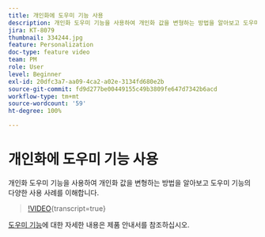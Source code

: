 ```yaml
---
title: 개인화에 도우미 기능 사용
description: 개인화 도우미 기능을 사용하여 개인화 값을 변형하는 방법을 알아보고 도우미 기능의 다양한 사용 사례를 이해합니다.
jira: KT-8079
thumbnail: 334244.jpg
feature: Personalization
doc-type: feature video
team: PM
role: User
level: Beginner
exl-id: 20dfc3a7-aa09-4ca2-a02e-3134fd680e2b
source-git-commit: fd9d277be00449155c49b3809fe647d7342b6acd
workflow-type: tm+mt
source-wordcount: '59'
ht-degree: 100%

---
```


# 개인화에 도우미 기능 사용

개인화 도우미 기능을 사용하여 개인화 값을 변형하는 방법을 알아보고 도우미 기능의 다양한 사용 사례를 이해합니다.

>[!VIDEO](https://video.tv.adobe.com/v/334244?quality=12&learn=on){transcript=true}

[도우미 기능](https://experienceleague.adobe.com/docs/journey-optimizer/using/personalized-dynamic-content/personalization/build-expressions/functions/functions.html?lang=ko)에 대한 자세한 내용은 제품 안내서를 참조하십시오.
